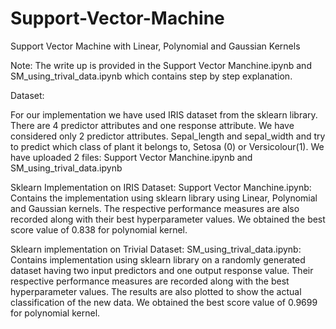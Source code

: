 # Support-Vector-Machine
Support Vector Machine with Linear, Polynomial and Gaussian Kernels

Note: The write up is provided in the Support Vector Manchine.ipynb and SM_using_trival_data.ipynb which contains step by step explanation.

Dataset:

For our implementation we have used IRIS dataset from the sklearn library. There are 4 predictor attributes and one response attribute. We have considered only 2 predictor attributes. Sepal_length and sepal_width and try to predict which class of plant it belongs to, Setosa (0) or Versicolour(1).
We have uploaded 2 files: Support Vector Manchine.ipynb and SM_using_trival_data.ipynb

Sklearn Implementation on IRIS Dataset:
Support Vector Manchine.ipynb: Contains the implementation using sklearn library using Linear, Polynomial and Gaussian kernels. The respective performance measures are also recorded along with their best hyperparameter values. We obtained the best score value of 0.838 for polynomial kernel.

Sklearn implementation on Trivial Dataset:
SM_using_trival_data.ipynb: Contains implementation using sklearn library on a randomly generated dataset having two input predictors and one output response value. Their respective performance measures are recorded along with the best hyperparameter values. The results are also plotted to show the actual classification of the new data. We obtained the best score value of 0.9699 for polynomial kernel.


